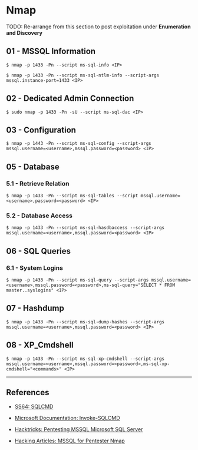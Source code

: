 # Nmap

TODO: Re-arrange from this section to post exploitation under **Enumeration and Discovery**

## 01 - MSSQL Information

```
$ nmap -p 1433 -Pn --script ms-sql-info <IP>

$ nmap -p 1433 -Pn --script ms-sql-ntlm-info --script-args mssql.instance-port=1433 <IP>
```

## 02 - Dedicated Admin Connection

```
$ sudo nmap -p 1433 -Pn -sU --script ms-sql-dac <IP>
```

## 03 - Configuration

```
$ nmap -p 1443 -Pn --script ms-sql-config --script-args mssql.username=<username>,mssql.password=<password> <IP>
```

## 05 - Database

### 5.1 - Retrieve Relation

```
$ nmap -p 1433 -Pn --script ms-sql-tables --script mssql.username=<username>,password=<password> <IP>
```

### 5.2 - Database Access

```
$ nmap -p 1433 -Pn --script ms-sql-hasdbaccess --script-args mssql.username=<username>,mssql.password=<password> <IP>
```

## 06 - SQL Queries

### 6.1 - System Logins

```
$ nmap -p 1433 -Pn --script ms-sql-query --script-args mssql.username=<username>,mssql.password=<password>,ms-sql-query="SELECT * FROM master..syslogins" <IP>
```

## 07 - Hashdump

```
$ nmap -p 1433 -Pn --script ms-sql-dump-hashes --script-args mssql.username=<username>,mssql.password=<password> <IP>
```

## 08 - XP_Cmdshell

```
$ nmap -p 1433 -Pn --script ms-sql-xp-cmdshell --script-args mssql.username=<username>,mssql.password=<password>,ms-sql-xp-cmdshell="<commands>" <IP>
```

---
## References

- [SS64: SQLCMD](https://ss64.com/sql/sqlcmd.html)

- [Microsoft Documentation: Invoke-SQLCMD](https://learn.microsoft.com/en-us/powershell/module/sqlserver/invoke-sqlcmd?view=sqlserver-ps)

- [Hacktricks: Pentesting MSSQL Microsoft SQL Server](https://book.hacktricks.xyz/pentesting/pentesting-mssql-microsoft-sql-server)

- [Hacking Articles: MSSQL for Pentester Nmap](https://www.hackingarticles.in/mssql-for-pentesternmap/)